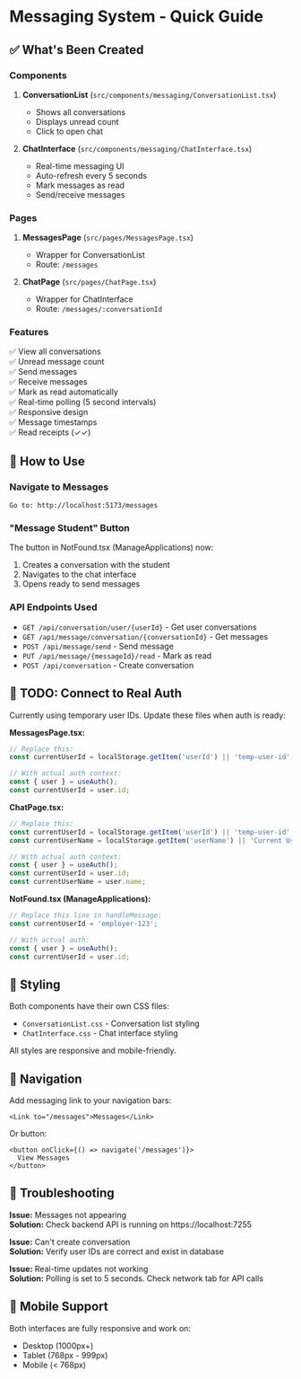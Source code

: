 # Messaging System - Quick Guide

## ✅ What's Been Created

### Components
1. **ConversationList** (`src/components/messaging/ConversationList.tsx`)
   - Shows all conversations
   - Displays unread count
   - Click to open chat

2. **ChatInterface** (`src/components/messaging/ChatInterface.tsx`)
   - Real-time messaging UI
   - Auto-refresh every 5 seconds
   - Mark messages as read
   - Send/receive messages

### Pages
1. **MessagesPage** (`src/pages/MessagesPage.tsx`)
   - Wrapper for ConversationList
   - Route: `/messages`

2. **ChatPage** (`src/pages/ChatPage.tsx`)
   - Wrapper for ChatInterface
   - Route: `/messages/:conversationId`

### Features
✅ View all conversations  
✅ Unread message count  
✅ Send messages  
✅ Receive messages  
✅ Mark as read automatically  
✅ Real-time polling (5 second intervals)  
✅ Responsive design  
✅ Message timestamps  
✅ Read receipts (✓✓)  

## 🚀 How to Use

### Navigate to Messages
```
Go to: http://localhost:5173/messages
```

### "Message Student" Button
The button in NotFound.tsx (ManageApplications) now:
1. Creates a conversation with the student
2. Navigates to the chat interface
3. Opens ready to send messages

### API Endpoints Used
- `GET /api/conversation/user/{userId}` - Get user conversations
- `GET /api/message/conversation/{conversationId}` - Get messages
- `POST /api/message/send` - Send message
- `PUT /api/message/{messageId}/read` - Mark as read
- `POST /api/conversation` - Create conversation

## 📝 TODO: Connect to Real Auth

Currently using temporary user IDs. Update these files when auth is ready:

**MessagesPage.tsx:**
```typescript
// Replace this:
const currentUserId = localStorage.getItem('userId') || 'temp-user-id';

// With actual auth context:
const { user } = useAuth();
const currentUserId = user.id;
```

**ChatPage.tsx:**
```typescript
// Replace this:
const currentUserId = localStorage.getItem('userId') || 'temp-user-id';
const currentUserName = localStorage.getItem('userName') || 'Current User';

// With actual auth context:
const { user } = useAuth();
const currentUserId = user.id;
const currentUserName = user.name;
```

**NotFound.tsx (ManageApplications):**
```typescript
// Replace this line in handleMessage:
const currentUserId = 'employer-123';

// With actual auth:
const { user } = useAuth();
const currentUserId = user.id;
```

## 🎨 Styling

Both components have their own CSS files:
- `ConversationList.css` - Conversation list styling
- `ChatInterface.css` - Chat interface styling

All styles are responsive and mobile-friendly.

## 🔗 Navigation

Add messaging link to your navigation bars:

```tsx
<Link to="/messages">Messages</Link>
```

Or button:
```tsx
<button onClick={() => navigate('/messages')}>
  View Messages
</button>
```

## 🐛 Troubleshooting

**Issue:** Messages not appearing  
**Solution:** Check backend API is running on https://localhost:7255

**Issue:** Can't create conversation  
**Solution:** Verify user IDs are correct and exist in database

**Issue:** Real-time updates not working  
**Solution:** Polling is set to 5 seconds. Check network tab for API calls

## 📱 Mobile Support

Both interfaces are fully responsive and work on:
- Desktop (1000px+)
- Tablet (768px - 999px)
- Mobile (< 768px)
